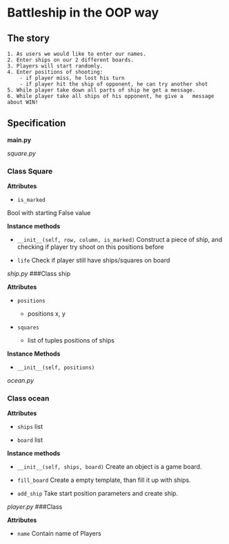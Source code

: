 # Battleship in the OOP way

## The story

    1. As users we would like to enter our names.
    2. Enter ships on our 2 different boards.
    3. Players will start randomly.
    4. Enter positions of shooting:
        - if player miss, he lost his turn
        - if player hit the ship of opponent, he can try another shot
    5. While player take down all parts of ship he get a message.
    6. While player take all ships of his opponent, he give a   message about WIN!


## Specification

__main.py__


_square.py_
### Class Square

__Attributes__

* `is_marked`

Bool with starting False value


__Instance methods__

* `__init__(self, row, column, is_marked)`
Construct a piece of ship, and checking if player try shoot on this positions before

* `life`
Check if player still have ships/squares on board



_ship.py_
###Class ship

__Attributes__

* `positions`
    - positions x, y

* `squares`
    - list of tuples positions of ships

__Instance Methods__

* `__init__(self, positions)`


_ocean.py_
### Class ocean

__Attributes__

* `ships`
list

* `board`
list

__Instance methods__

* `__init__(self, ships, board)`
Create an object is a game board.

* `fill_board`
Create a empty template, than fill it up with ships.

* `add_ship`
Take start position parameters and create ship.


_player.py_
###Class

__Attributes__

* `name`
Contain name of Players
